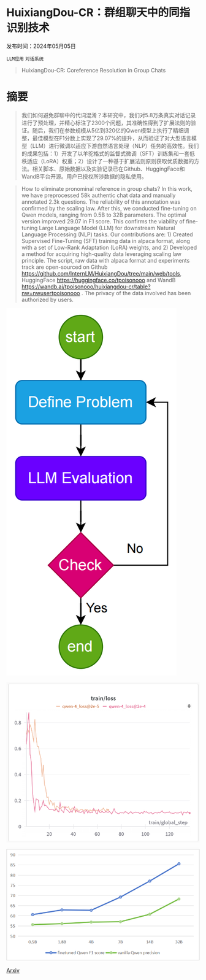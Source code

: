 # HuixiangDou-CR：群组聊天中的同指识别技术

发布时间：2024年05月05日

`LLM应用` `对话系统`

> HuixiangDou-CR: Coreference Resolution in Group Chats

# 摘要

> 我们如何避免群聊中的代词混淆？本研究中，我们对5.8万条真实对话记录进行了预处理，并精心标注了2300个问题，其准确性得到了扩展法则的验证。随后，我们在参数规模从5亿到320亿的Qwen模型上执行了精细调整，最佳模型在F1分数上实现了29.07%的提升，从而验证了对大型语言模型（LLM）进行微调以适应下游自然语言处理（NLP）任务的高效性。我们的成果包括：1）开发了以羊驼格式的监督式微调（SFT）训练集和一套低秩适应（LoRA）权重；2）设计了一种基于扩展法则原则获取优质数据的方法。相关脚本、原始数据以及实验记录已在Github、HuggingFace和WandB平台开源。用户已授权所涉数据的隐私使用。

> How to eliminate pronominal reference in group chats? In this work, we have preprocessed 58k authentic chat data and manually annotated 2.3k questions. The reliability of this annotation was confirmed by the scaling law. After this, we conducted fine-tuning on Qwen models, ranging from 0.5B to 32B parameters. The optimal version improved 29.07 in F1 score. This confirms the viability of fine-tuning Large Language Model (LLM) for downstream Natural Language Processing (NLP) tasks. Our contributions are: 1) Created Supervised Fine-Tuning (SFT) training data in alpaca format, along with a set of Low-Rank Adaptation (LoRA) weights, and 2) Developed a method for acquiring high-quality data leveraging scaling law principle. The script, raw data with alpaca format and experiments track are open-sourced on Github https://github.com/InternLM/HuixiangDou/tree/main/web/tools, HuggingFace https://huggingface.co/tpoisonooo and WandB https://wandb.ai/tpoisonooo/huixiangdou-cr/table?nw=nwusertpoisonooo . The privacy of the data involved has been authorized by users.

![HuixiangDou-CR：群组聊天中的同指识别技术](../../../paper_images/2405.02817/annotation.png)

![HuixiangDou-CR：群组聊天中的同指识别技术](../../../paper_images/2405.02817/qwen4-loss.png)

![HuixiangDou-CR：群组聊天中的同指识别技术](../../../paper_images/2405.02817/overall.png)

[Arxiv](https://arxiv.org/abs/2405.02817)